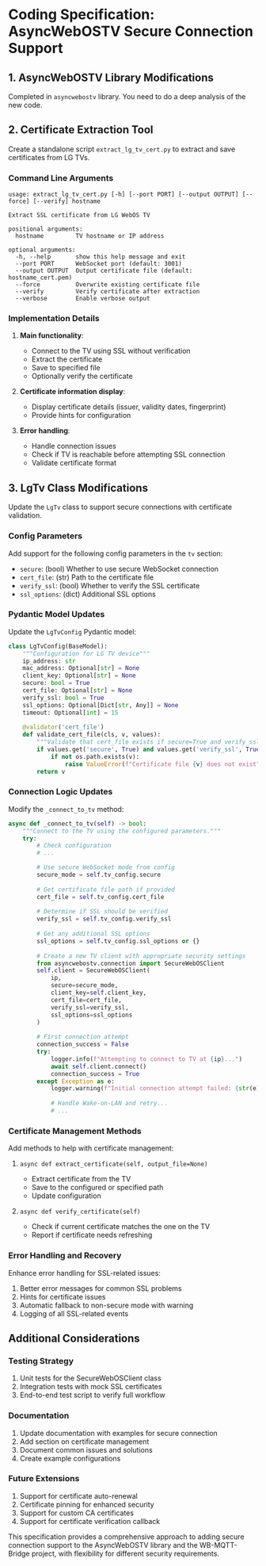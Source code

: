 # Coding Specification: AsyncWebOSTV Secure Connection Support

## 1. AsyncWebOSTV Library Modifications

Completed in `asyncwebostv` library. You need to do a deep analysis of the new code.

## 2. Certificate Extraction Tool

Create a standalone script `extract_lg_tv_cert.py` to extract and save certificates from LG TVs.

### Command Line Arguments

```
usage: extract_lg_tv_cert.py [-h] [--port PORT] [--output OUTPUT] [--force] [--verify] hostname

Extract SSL certificate from LG WebOS TV

positional arguments:
  hostname         TV hostname or IP address

optional arguments:
  -h, --help       show this help message and exit
  --port PORT      WebSocket port (default: 3001)
  --output OUTPUT  Output certificate file (default: hostname_cert.pem)
  --force          Overwrite existing certificate file
  --verify         Verify certificate after extraction
  --verbose        Enable verbose output
```

### Implementation Details

1. **Main functionality**:
   - Connect to the TV using SSL without verification
   - Extract the certificate
   - Save to specified file
   - Optionally verify the certificate

2. **Certificate information display**:
   - Display certificate details (issuer, validity dates, fingerprint)
   - Provide hints for configuration

3. **Error handling**:
   - Handle connection issues
   - Check if TV is reachable before attempting SSL connection
   - Validate certificate format

## 3. LgTv Class Modifications

Update the `LgTv` class to support secure connections with certificate validation.

### Config Parameters

Add support for the following config parameters in the `tv` section:
- `secure`: (bool) Whether to use secure WebSocket connection
- `cert_file`: (str) Path to the certificate file
- `verify_ssl`: (bool) Whether to verify the SSL certificate
- `ssl_options`: (dict) Additional SSL options

### Pydantic Model Updates

Update the `LgTvConfig` Pydantic model:

```python
class LgTvConfig(BaseModel):
    """Configuration for LG TV device"""
    ip_address: str
    mac_address: Optional[str] = None
    client_key: Optional[str] = None
    secure: bool = True
    cert_file: Optional[str] = None
    verify_ssl: bool = True
    ssl_options: Optional[Dict[str, Any]] = None
    timeout: Optional[int] = 15
    
    @validator('cert_file')
    def validate_cert_file(cls, v, values):
        """Validate that cert_file exists if secure=True and verify_ssl=True"""
        if values.get('secure', True) and values.get('verify_ssl', True) and v:
            if not os.path.exists(v):
                raise ValueError(f"Certificate file {v} does not exist")
        return v
```

### Connection Logic Updates

Modify the `_connect_to_tv` method:

```python
async def _connect_to_tv(self) -> bool:
    """Connect to the TV using the configured parameters."""
    try:
        # Check configuration
        # ...

        # Use secure WebSocket mode from config
        secure_mode = self.tv_config.secure
        
        # Get certificate file path if provided
        cert_file = self.tv_config.cert_file
        
        # Determine if SSL should be verified
        verify_ssl = self.tv_config.verify_ssl
        
        # Get any additional SSL options
        ssl_options = self.tv_config.ssl_options or {}
        
        # Create a new TV client with appropriate security settings
        from asyncwebostv.connection import SecureWebOSClient
        self.client = SecureWebOSClient(
            ip,
            secure=secure_mode,
            client_key=self.client_key,
            cert_file=cert_file,
            verify_ssl=verify_ssl,
            ssl_options=ssl_options
        )
        
        # First connection attempt
        connection_success = False
        try:
            logger.info(f"Attempting to connect to TV at {ip}...")
            await self.client.connect()
            connection_success = True
        except Exception as e:
            logger.warning(f"Initial connection attempt failed: {str(e)}")
            
            # Handle Wake-on-LAN and retry...
            # ...
```

### Certificate Management Methods

Add methods to help with certificate management:

1. `async def extract_certificate(self, output_file=None)`
   - Extract certificate from the TV
   - Save to the configured or specified path
   - Update configuration

2. `async def verify_certificate(self)`
   - Check if current certificate matches the one on the TV
   - Report if certificate needs refreshing

### Error Handling and Recovery

Enhance error handling for SSL-related issues:

1. Better error messages for common SSL problems
2. Hints for certificate issues
3. Automatic fallback to non-secure mode with warning
4. Logging of all SSL-related events

## Additional Considerations

### Testing Strategy

1. Unit tests for the SecureWebOSClient class
2. Integration tests with mock SSL certificates
3. End-to-end test script to verify full workflow

### Documentation

1. Update documentation with examples for secure connection
2. Add section on certificate management
3. Document common issues and solutions
4. Create example configurations

### Future Extensions

1. Support for certificate auto-renewal
2. Certificate pinning for enhanced security
3. Support for custom CA certificates
4. Support for certificate verification callback

This specification provides a comprehensive approach to adding secure connection support to the AsyncWebOSTV library and the WB-MQTT-Bridge project, with flexibility for different security requirements. 